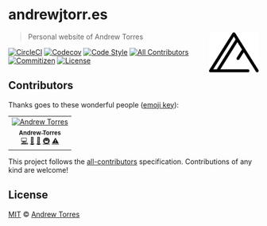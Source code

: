 # andrewjtorr.es

<a href="https://andrewjtorr.es" rel="noopener noreferrer" target="_blank">
  <img align="right" alt="Andrew Torres" height="80" src="src/assets/logo.svg" width="100">
</a>

> Personal website of Andrew Torres

[![CircleCI](https://flat.badgen.net/circleci/github/ajtorres9/andrewjtorr.es/master)](https://circleci.com/gh/ajtorres9/andrewjtorr.es)
[![Codecov](https://flat.badgen.net/codecov/c/github/ajtorres9/andrewjtorr.es/master)](https://codecov.io/gh/ajtorres9/andrewjtorr.es)
[![Code Style](https://flat.badgen.net/badge/code%20style/prettier/ff69b4)](https://github.com/prettier/prettier)
[![All Contributors](https://flat.badgen.net/badge/all%20contributors/1/orange)](#contributors)
[![Commitizen](https://flat.badgen.net/badge/commitizen/friendly/green)](https://github.com/commitizen/cz-cli)
[![License](https://flat.badgen.net/github/license/ajtorres9/andrewjtorr.es)](license)

## Contributors

Thanks goes to these wonderful people ([emoji key](https://allcontributors.org/docs/en/emoji-key)):

<!-- ALL-CONTRIBUTORS-LIST:START - Do not remove or modify this section -->
<!-- prettier-ignore -->
<table><tr><td align="center"><a href="https://andrewjtorr.es"><img src="https://avatars2.githubusercontent.com/u/450495?v=4" width="100px;" alt="Andrew Torres"/><br /><sub><b>Andrew Torres</b></sub></a><br /><a href="https://github.com/ajtorres9/andrewjtorr.es/commits?author=ajtorres9" title="Code">💻</a> <a href="https://github.com/ajtorres9/andrewjtorr.es/commits?author=ajtorres9" title="Documentation">📖</a> <a href="#ideas-ajtorres9" title="Ideas, Planning, & Feedback">🤔</a> <a href="#infra-ajtorres9" title="Infrastructure (Hosting, Build-Tools, etc)">🚇</a> <a href="https://github.com/ajtorres9/andrewjtorr.es/commits?author=ajtorres9" title="Tests">⚠️</a></td></tr></table>

<!-- ALL-CONTRIBUTORS-LIST:END -->

This project follows the [all-contributors](https://allcontributors.org) specification. Contributions of any
kind are welcome!

## License

[MIT](license) &copy; [Andrew Torres](https://andrewjtorr.es)
